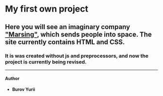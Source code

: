 # My first own project

## Here you will see an imaginary company ["Marsing"](https://yuriiburov.github.io/marsing/), which sends people into space. The site currently contains HTML and CSS.

### It is was created without js and preprocessors, and now the project is currently being revised.

---

#### Author

- **Burov Yurii**
